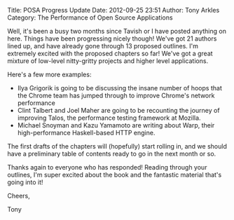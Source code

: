Title: POSA Progress Update
Date: 2012-09-25 23:51
Author: Tony Arkles
Category: The Performance of Open Source Applications

Well, it's been a busy two months since Tavish or I have posted anything
on here. Things have been progressing nicely though! We've got 21
authors lined up, and have already gone through 13 proposed outlines.
I'm extremely excited with the proposed chapters so far! We've got a
great mixture of low-level nitty-gritty projects and higher level
applications.

Here's a few more examples:

-   Ilya Grigorik is going to be discussing the insane number of hoops
    that the Chrome team has jumped through to improve Chrome's network
    performance
-   Clint Talbert and Joel Maher are going to be recounting the journey
    of improving Talos, the performance testing framework at Mozilla.
-   Michael Snoyman and Kazu Yamamoto are writing about Warp, their
    high-performance Haskell-based HTTP engine.

</p>

The first drafts of the chapters will (hopefully) start rolling in, and
we should have a preliminary table of contents ready to go in the next
month or so.

Thanks again to everyone who has responded! Reading through your
outlines, I'm super excited about the book and the fantastic material
that's going into it!

Cheers,

Tony
